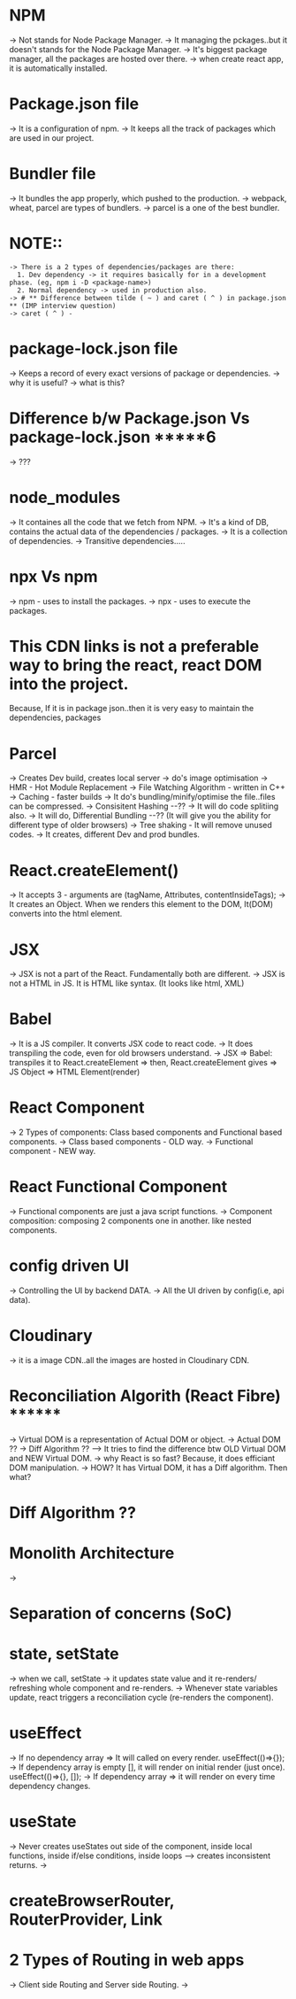 # NPM
-> Not stands for Node Package Manager.
-> It managing the pckages..but it doesn't stands for the Node Package Manager.
-> It's biggest package manager, all the packages are hosted over there.
-> when create react app, it is automatically installed.

# Package.json file
-> It is a configuration of npm.
-> It keeps all the track of packages which are used in our project.

# Bundler file
-> It bundles the app properly, which pushed to the production.
-> webpack, wheat, parcel are types of bundlers.
-> parcel is a one of the best bundler.

# NOTE::
    -> There is a 2 types of dependencies/packages are there:
      1. Dev dependency -> it requires basically for in a development phase. (eg, npm i -D <package-name>)
      2. Normal dependency -> used in production also.
    -> # ** Difference between tilde ( ~ ) and caret ( ^ ) in package.json ** (IMP interview question)
    -> caret ( ^ ) - 

# package-lock.json file
-> Keeps a record of every exact versions of package or dependencies.
-> why it is useful?
-> what is this?

# Difference b/w Package.json Vs package-lock.json *****6
-> ???

# node_modules
-> It containes all the code that we fetch from NPM.
-> It's a kind of DB, contains the actual data of the dependencies / packages.
-> It is a collection of dependencies.
-> Transitive dependencies.....

# npx Vs npm
-> npm - uses to install the packages.
-> npx - uses to execute the packages.

# This CDN links is not a preferable way to bring the react, react DOM into the project. 
  Because, If it is in package json..then it is very easy to maintain the dependencies, packages

# Parcel
-> Creates Dev build, creates local server
-> do's image optimisation
-> HMR - Hot Module Replacement
-> File Watching Algorithm - written in C++
-> Caching - faster builds
-> It do's bundling/minify/optimise the file..files can be compressed.
-> Consisitent Hashing --??
-> It will do code splitiing also.
-> It will do, Differential Bundling --?? (It will give you the ability for different type of older browsers)
-> Tree shaking - It will remove unused codes.
-> It creates, different Dev and prod bundles.

# React.createElement()
-> It accepts 3 - arguments are (tagName, Attributes, contentInsideTags);
-> It creates an Object. When we renders this element to the DOM, It(DOM) converts into the html element.

# JSX 
-> JSX is not a part of the React. Fundamentally both are different.
-> JSX is not a HTML in JS. It is HTML like syntax. (It looks like html, XML)

# Babel 
-> It is a JS compiler. It converts JSX code to react code.
-> It does transpiling the code, even for old browsers understand.
-> JSX => Babel: transpiles it to React.createElement => then, React.createElement gives => JS Object => HTML Element(render)

# React Component
-> 2 Types of components:  Class based components and Functional based components.
-> Class based components - OLD way.
-> Functional component - NEW way.

# React Functional Component
-> Functional components are just a java script functions.
-> Component composition: composing 2 components one in another. like nested components.

# config driven UI
-> Controlling the UI by backend DATA.
-> All the UI driven by config(i.e, api data).
# Cloudinary
-> it is a image CDN..all the images are hosted in Cloudinary CDN.

# Reconciliation Algorith (React Fibre) ******
-> Virtual DOM is a representation of Actual DOM or object.
-> Actual DOM ??
-> Diff Algorithm ?? --> It tries to find the difference btw OLD Virtual DOM and NEW Virtual DOM.
-> why React is so fast? Because, it does efficiant DOM manipulation.
-> HOW? It has Virtual DOM, it has a Diff algorithm. Then what?

# Diff Algorithm ??

# Monolith Architecture
-> 

# Separation of concerns (SoC) 

# state, setState
-> when we call, setState -> it updates state value and it re-renders/ refreshing whole component and re-renders.
-> Whenever state variables update, react triggers a reconciliation cycle (re-renders the component).

# useEffect
-> If no dependency array => It will called on every render.
  useEffect(()=>{});
-> If dependency array is empty [], it will render on initial render (just once).
  useEffect(()=>{}, []);
-> If dependency array => it will render on every time dependency changes.

# useState
-> Never creates useStates out side of the component, inside local functions, inside if/else conditions, inside loops --> creates inconsistent returns.
-> 

# createBrowserRouter, RouterProvider, Link

# 2 Types of Routing in web apps
-> Client side Routing and Server side Routing.
->
